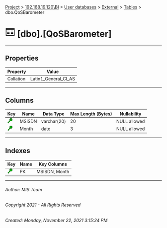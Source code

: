 #### 

[Project](../../../../index.md) > [192.168.19.120\\BI](../../../index.md) > [User databases](../../index.md) > [External](../index.md) > [Tables](Tables.md) > dbo.QoSBarometer

# ![Tables](../../../../Images/Table32.png) [dbo].[QoSBarometer]

---

## <a name="#properties"></a>Properties

| Property | Value |
|---|---|
| Collation | Latin1_General_CI_AS |


---

## <a name="#columns"></a>Columns

| Key | Name | Data Type | Max Length (Bytes) | Nullability |
|---|---|---|---|---|
| [![Cluster Key PK: MSISDN\Month](../../../../Images/cluster.png)](#indexes) | MSISDN | varchar(20) | 20 | NULL allowed |
| [![Cluster Key PK: MSISDN\Month](../../../../Images/cluster.png)](#indexes) | Month | date | 3 | NULL allowed |


---

## <a name="#indexes"></a>Indexes

| Key | Name | Key Columns |
|---|---|---|
| [![Cluster Key PK: MSISDN\Month](../../../../Images/cluster.png)](#indexes) | PK | MSISDN, Month |


---

###### Author:  MIS Team

###### Copyright 2021 - All Rights Reserved

###### Created: Monday, November 22, 2021 3:15:24 PM

